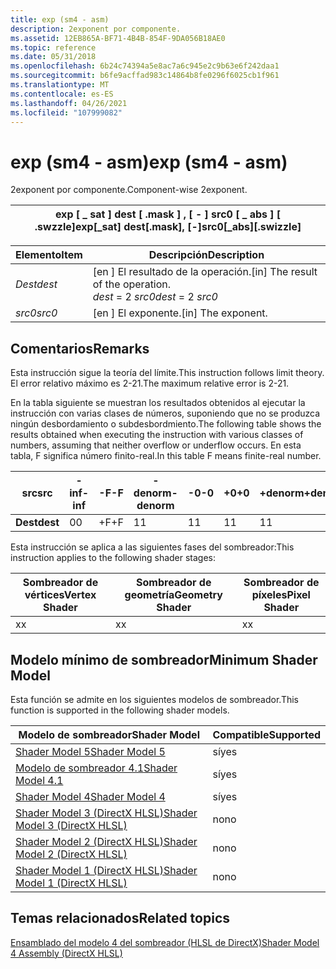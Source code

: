 ```yaml
---
title: exp (sm4 - asm)
description: 2exponent por componente.
ms.assetid: 12EB865A-BF71-4B4B-854F-9DA056B18AE0
ms.topic: reference
ms.date: 05/31/2018
ms.openlocfilehash: 6b24c74394a5e8ac7a6c945e2c9b63e6f242daa1
ms.sourcegitcommit: b6fe9acffad983c14864b8fe0296f6025cb1f961
ms.translationtype: MT
ms.contentlocale: es-ES
ms.lasthandoff: 04/26/2021
ms.locfileid: "107999082"
---
```

# <a name="exp-sm4---asm"></a><span data-ttu-id="ee8e4-103">exp (sm4 - asm)</span><span class="sxs-lookup"><span data-stu-id="ee8e4-103">exp (sm4 - asm)</span></span>

<span data-ttu-id="ee8e4-104">2exponent por componente.</span><span class="sxs-lookup"><span data-stu-id="ee8e4-104">Component-wise 2exponent.</span></span>



| <span data-ttu-id="ee8e4-105">exp \[ \_ sat \] dest \[ .mask \] , \[ - \] src0 \[ \_ abs \] \[ .swzzle\]</span><span class="sxs-lookup"><span data-stu-id="ee8e4-105">exp\[\_sat\] dest\[.mask\], \[-\]src0\[\_abs\]\[.swizzle\]</span></span> |
|------------------------------------------------------------|



 



| <span data-ttu-id="ee8e4-106">Elemento</span><span class="sxs-lookup"><span data-stu-id="ee8e4-106">Item</span></span>                                                            | <span data-ttu-id="ee8e4-107">Descripción</span><span class="sxs-lookup"><span data-stu-id="ee8e4-107">Description</span></span>                                                                |
|-----------------------------------------------------------------|----------------------------------------------------------------------------|
| <span data-ttu-id="ee8e4-108"><span id="dest"></span><span id="DEST"></span>*Dest*</span><span class="sxs-lookup"><span data-stu-id="ee8e4-108"><span id="dest"></span><span id="DEST"></span>*dest*</span></span><br/> | <span data-ttu-id="ee8e4-109">\[en \] El resultado de la operación.</span><span class="sxs-lookup"><span data-stu-id="ee8e4-109">\[in\] The result of the operation.</span></span><br/> <span data-ttu-id="ee8e4-110">*dest* = 2 *src0*</span><span class="sxs-lookup"><span data-stu-id="ee8e4-110">*dest* = 2 *src0*</span></span><br/> |
| <span data-ttu-id="ee8e4-111"><span id="src0"></span><span id="SRC0"></span>*src0*</span><span class="sxs-lookup"><span data-stu-id="ee8e4-111"><span id="src0"></span><span id="SRC0"></span>*src0*</span></span><br/> | <span data-ttu-id="ee8e4-112">\[en \] El exponente.</span><span class="sxs-lookup"><span data-stu-id="ee8e4-112">\[in\] The exponent.</span></span><br/>                                            |



 

## <a name="remarks"></a><span data-ttu-id="ee8e4-113">Comentarios</span><span class="sxs-lookup"><span data-stu-id="ee8e4-113">Remarks</span></span>

<span data-ttu-id="ee8e4-114">Esta instrucción sigue la teoría del límite.</span><span class="sxs-lookup"><span data-stu-id="ee8e4-114">This instruction follows limit theory.</span></span> <span data-ttu-id="ee8e4-115">El error relativo máximo es 2-21.</span><span class="sxs-lookup"><span data-stu-id="ee8e4-115">The maximum relative error is 2-21.</span></span>

<span data-ttu-id="ee8e4-116">En la tabla siguiente se muestran los resultados obtenidos al ejecutar la instrucción con varias clases de números, suponiendo que no se produzca ningún desbordamiento o subdesbordmiento.</span><span class="sxs-lookup"><span data-stu-id="ee8e4-116">The following table shows the results obtained when executing the instruction with various classes of numbers, assuming that neither overflow or underflow occurs.</span></span> <span data-ttu-id="ee8e4-117">En esta tabla, F significa número finito-real.</span><span class="sxs-lookup"><span data-stu-id="ee8e4-117">In this table F means finite-real number.</span></span>



| <span data-ttu-id="ee8e4-118">**src**</span><span class="sxs-lookup"><span data-stu-id="ee8e4-118">**src**</span></span>  | <span data-ttu-id="ee8e4-119">**-inf**</span><span class="sxs-lookup"><span data-stu-id="ee8e4-119">**-inf**</span></span> | <span data-ttu-id="ee8e4-120">**-F**</span><span class="sxs-lookup"><span data-stu-id="ee8e4-120">**-F**</span></span> | <span data-ttu-id="ee8e4-121">**-denorm**</span><span class="sxs-lookup"><span data-stu-id="ee8e4-121">**-denorm**</span></span> | <span data-ttu-id="ee8e4-122">**-0**</span><span class="sxs-lookup"><span data-stu-id="ee8e4-122">**-0**</span></span> | <span data-ttu-id="ee8e4-123">**+0**</span><span class="sxs-lookup"><span data-stu-id="ee8e4-123">**+0**</span></span> | <span data-ttu-id="ee8e4-124">**+denorm**</span><span class="sxs-lookup"><span data-stu-id="ee8e4-124">**+denorm**</span></span> | <span data-ttu-id="ee8e4-125">**+F**</span><span class="sxs-lookup"><span data-stu-id="ee8e4-125">**+F**</span></span> | <span data-ttu-id="ee8e4-126">**+inf**</span><span class="sxs-lookup"><span data-stu-id="ee8e4-126">**+inf**</span></span> | <span data-ttu-id="ee8e4-127">**NaN**</span><span class="sxs-lookup"><span data-stu-id="ee8e4-127">**NaN**</span></span> |
|----------|----------|--------|-------------|--------|--------|-------------|--------|----------|---------|
| <span data-ttu-id="ee8e4-128">**Dest**</span><span class="sxs-lookup"><span data-stu-id="ee8e4-128">**dest**</span></span> | <span data-ttu-id="ee8e4-129">0</span><span class="sxs-lookup"><span data-stu-id="ee8e4-129">0</span></span>        | <span data-ttu-id="ee8e4-130">+F</span><span class="sxs-lookup"><span data-stu-id="ee8e4-130">+F</span></span>     | <span data-ttu-id="ee8e4-131">1</span><span class="sxs-lookup"><span data-stu-id="ee8e4-131">1</span></span>           | <span data-ttu-id="ee8e4-132">1</span><span class="sxs-lookup"><span data-stu-id="ee8e4-132">1</span></span>      | <span data-ttu-id="ee8e4-133">1</span><span class="sxs-lookup"><span data-stu-id="ee8e4-133">1</span></span>      | <span data-ttu-id="ee8e4-134">1</span><span class="sxs-lookup"><span data-stu-id="ee8e4-134">1</span></span>           | <span data-ttu-id="ee8e4-135">+F</span><span class="sxs-lookup"><span data-stu-id="ee8e4-135">+F</span></span>     | <span data-ttu-id="ee8e4-136">+inf</span><span class="sxs-lookup"><span data-stu-id="ee8e4-136">+inf</span></span>     | <span data-ttu-id="ee8e4-137">NaN</span><span class="sxs-lookup"><span data-stu-id="ee8e4-137">NaN</span></span>     |



 

<span data-ttu-id="ee8e4-138">Esta instrucción se aplica a las siguientes fases del sombreador:</span><span class="sxs-lookup"><span data-stu-id="ee8e4-138">This instruction applies to the following shader stages:</span></span>



| <span data-ttu-id="ee8e4-139">Sombreador de vértices</span><span class="sxs-lookup"><span data-stu-id="ee8e4-139">Vertex Shader</span></span> | <span data-ttu-id="ee8e4-140">Sombreador de geometría</span><span class="sxs-lookup"><span data-stu-id="ee8e4-140">Geometry Shader</span></span> | <span data-ttu-id="ee8e4-141">Sombreador de píxeles</span><span class="sxs-lookup"><span data-stu-id="ee8e4-141">Pixel Shader</span></span> |
|---------------|-----------------|--------------|
| <span data-ttu-id="ee8e4-142">x</span><span class="sxs-lookup"><span data-stu-id="ee8e4-142">x</span></span>             | <span data-ttu-id="ee8e4-143">x</span><span class="sxs-lookup"><span data-stu-id="ee8e4-143">x</span></span>               | <span data-ttu-id="ee8e4-144">x</span><span class="sxs-lookup"><span data-stu-id="ee8e4-144">x</span></span>            |



 

## <a name="minimum-shader-model"></a><span data-ttu-id="ee8e4-145">Modelo mínimo de sombreador</span><span class="sxs-lookup"><span data-stu-id="ee8e4-145">Minimum Shader Model</span></span>

<span data-ttu-id="ee8e4-146">Esta función se admite en los siguientes modelos de sombreador.</span><span class="sxs-lookup"><span data-stu-id="ee8e4-146">This function is supported in the following shader models.</span></span>



| <span data-ttu-id="ee8e4-147">Modelo de sombreador</span><span class="sxs-lookup"><span data-stu-id="ee8e4-147">Shader Model</span></span>                                              | <span data-ttu-id="ee8e4-148">Compatible</span><span class="sxs-lookup"><span data-stu-id="ee8e4-148">Supported</span></span> |
|-----------------------------------------------------------|-----------|
| [<span data-ttu-id="ee8e4-149">Shader Model 5</span><span class="sxs-lookup"><span data-stu-id="ee8e4-149">Shader Model 5</span></span>](d3d11-graphics-reference-sm5.md)        | <span data-ttu-id="ee8e4-150">sí</span><span class="sxs-lookup"><span data-stu-id="ee8e4-150">yes</span></span>       |
| [<span data-ttu-id="ee8e4-151">Modelo de sombreador 4.1</span><span class="sxs-lookup"><span data-stu-id="ee8e4-151">Shader Model 4.1</span></span>](dx-graphics-hlsl-sm4.md)              | <span data-ttu-id="ee8e4-152">sí</span><span class="sxs-lookup"><span data-stu-id="ee8e4-152">yes</span></span>       |
| [<span data-ttu-id="ee8e4-153">Shader Model 4</span><span class="sxs-lookup"><span data-stu-id="ee8e4-153">Shader Model 4</span></span>](dx-graphics-hlsl-sm4.md)                | <span data-ttu-id="ee8e4-154">sí</span><span class="sxs-lookup"><span data-stu-id="ee8e4-154">yes</span></span>       |
| [<span data-ttu-id="ee8e4-155">Shader Model 3 (DirectX HLSL)</span><span class="sxs-lookup"><span data-stu-id="ee8e4-155">Shader Model 3 (DirectX HLSL)</span></span>](dx-graphics-hlsl-sm3.md) | <span data-ttu-id="ee8e4-156">no</span><span class="sxs-lookup"><span data-stu-id="ee8e4-156">no</span></span>        |
| [<span data-ttu-id="ee8e4-157">Shader Model 2 (DirectX HLSL)</span><span class="sxs-lookup"><span data-stu-id="ee8e4-157">Shader Model 2 (DirectX HLSL)</span></span>](dx-graphics-hlsl-sm2.md) | <span data-ttu-id="ee8e4-158">no</span><span class="sxs-lookup"><span data-stu-id="ee8e4-158">no</span></span>        |
| [<span data-ttu-id="ee8e4-159">Shader Model 1 (DirectX HLSL)</span><span class="sxs-lookup"><span data-stu-id="ee8e4-159">Shader Model 1 (DirectX HLSL)</span></span>](dx-graphics-hlsl-sm1.md) | <span data-ttu-id="ee8e4-160">no</span><span class="sxs-lookup"><span data-stu-id="ee8e4-160">no</span></span>        |



 

## <a name="related-topics"></a><span data-ttu-id="ee8e4-161">Temas relacionados</span><span class="sxs-lookup"><span data-stu-id="ee8e4-161">Related topics</span></span>

<dl> <dt>

[<span data-ttu-id="ee8e4-162">Ensamblado del modelo 4 del sombreador (HLSL de DirectX)</span><span class="sxs-lookup"><span data-stu-id="ee8e4-162">Shader Model 4 Assembly (DirectX HLSL)</span></span>](dx-graphics-hlsl-sm4-asm.md)
</dt> </dl>

 

 






